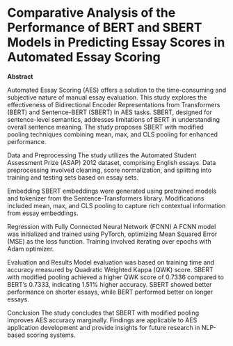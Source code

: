 # Comparative Analysis of the Performance of BERT and SBERT Models in Predicting Essay Scores in Automated Essay Scoring

**Abstract**

Automated Essay Scoring (AES) offers a solution to the time-consuming and subjective nature of manual essay evaluation. This study explores the effectiveness of Bidirectional Encoder Representations from Transformers (BERT) and Sentence-BERT (SBERT) in AES tasks. SBERT, designed for sentence-level semantics, addresses limitations of BERT in understanding overall sentence meaning. The study proposes SBERT with modified pooling techniques combining mean, max, and CLS pooling for enhanced performance.

Data and Preprocessing
The study utilizes the Automated Student Assessment Prize (ASAP) 2012 dataset, comprising English essays. Data preprocessing involved cleaning, score normalization, and splitting into training and testing sets based on essay sets.

Embedding
SBERT embeddings were generated using pretrained models and tokenizer from the Sentence-Transformers library. Modifications included mean, max, and CLS pooling to capture rich contextual information from essay embeddings.

Regression with Fully Connected Neural Network (FCNN)
A FCNN model was initialized and trained using PyTorch, optimizing Mean Squared Error (MSE) as the loss function. Training involved iterating over epochs with Adam optimizer.

Evaluation and Results
Model evaluation was based on training time and accuracy measured by Quadratic Weighted Kappa (QWK) score. SBERT with modified pooling achieved a higher QWK score of 0.7336 compared to BERT’s 0.7333, indicating 1.51% higher accuracy. SBERT showed better performance on shorter essays, while BERT performed better on longer essays.

Conclusion
The study concludes that SBERT with modified pooling improves AES accuracy marginally. Findings are applicable to AES application development and provide insights for future research in NLP-based scoring systems.
